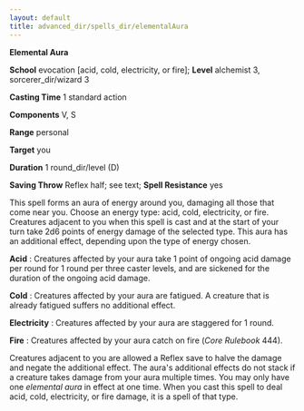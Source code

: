 ```yaml
---
layout: default
title: advanced_dir/spells_dir/elementalAura
---
```

 **Elemental Aura**

**School** evocation [acid, cold, electricity, or fire]; **Level** alchemist 3, sorcerer_dir/wizard 3

**Casting Time** 1 standard action

**Components** V, S

**Range** personal

**Target** you

**Duration** 1 round_dir/level (D)

**Saving Throw** Reflex half; see text; **Spell Resistance** yes

This spell forms an aura of energy around you, damaging all those that come near you. Choose an energy type: acid, cold, electricity, or fire. Creatures adjacent to you when this spell is cast and at the start of your turn take 2d6 points of energy damage of the selected type. This aura has an additional effect, depending upon the type of energy chosen.

**Acid** : Creatures affected by your aura take 1 point of ongoing acid damage per round for 1 round per three caster levels, and are sickened for the duration of the ongoing acid damage.

**Cold** : Creatures affected by your aura are fatigued. A creature that is already fatigued suffers no additional effect.

**Electricity** : Creatures affected by your aura are staggered for 1 round.

**Fire** : Creatures affected by your aura catch on fire (_Core Rulebook_ 444).

Creatures adjacent to you are allowed a Reflex save to halve the damage and negate the additional effect. The aura's additional effects do not stack if a creature takes damage from your aura multiple times. You may only have one _elemental aura_ in effect at one time. When you cast this spell to deal acid, cold, electricity, or fire damage, it is a spell of that type.

